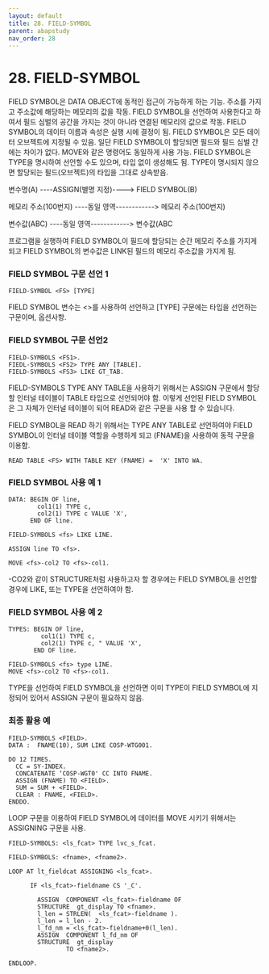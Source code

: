 ```yaml
---
layout: default
title: 28. FIELD-SYMBOL
parent: abapstudy
nav_order: 28
---
```


# 28. FIELD-SYMBOL

FIELD SYMBOL은 DATA OBJECT에 동적인 접근이 가능하게 하는 기능.
주소를 가지고 주소값에 해당하는 메모리의 값을 작동.
FIELD SYMBOL을 선언하여 사용한다고 하여서 필드 심벌의 공간을 가지는 것이 아니라 연결된 메모리의 값으로 작동.
FIELD SYMBOL의 데이터 이름과 속성은 실행 시에 결정이 됨.
FIELD SYMBOL은 모든 데이터 오브젝트에 지정될 수 있음.
일단 FIELD SYMBOL이 할당되면 필드와 필드 심벌 간에는 차이가 없다.
MOVE와 같은 명령어도 동일하게 사용 가능.
FIELD SYMBOL은 TYPE을 명시하여 선언할 수도 있으며, 타입 없이 생성해도 됨.
TYPE이 명시되지 않으면 할당되는 필드(오브젝트)의 타입을 그대로 상속받음.


변수명(A)            ----ASSIGN(별명 지정)----> FIELD SYMBOL(B)

메모리 주소(100번지) ----동일 영역------------> 메모리 주소(100번지)

변수값(ABC)          ----동일 영역------------> 변수값(ABC


프로그램을 실행하여 FIELD SYMBOL이 필드에 할당되는 순간 메모리 주소를 가지게 되고 FIELD SYMBOL의 변수값은 
LINK된 필드의 메모리 주소값을 가지게 됨.

### FIELD SYMBOL 구문 선언 1

```abap
FIELD-SYMBOL <FS> [TYPE]
```

FIELD SYMBOL 변수는 <>를 사용하여 선언하고 [TYPE] 구문에는 타입을 선언하는 구문이며, 옵션사항.

### FIELD SYMBOL 구문 선언2

```abap
FIELD-SYMBOLS <FS1>.
FIEDL-SYMBOLS <FS2> TYPE ANY [TABLE].
FIELD-SYMBOLS <FS3> LIKE GT_TAB.
```

FIELD-SYMBOLS <FS2> TYPE ANY TABLE을 사용하기 위해서는 ASSIGN 구문에서 할당할 인터널 테이블이 TABLE 타입으로 선언되어야 함.
이렇게 선언된 FIELD SYMBOL은 그 자체가 인터널 테이블이 되어 READ와 같은 구문을 사용 할 수 있습니다.
  
FIELD SYMBOL을 READ 하기 위해서는 TYPE ANY TABLE로 선언하여야 FIELD SYMBOL이 인터널 테이블 역할을 수행하게 되고 (FNAME)을 사용하여
동적 구문을 이용함.

```abap
READ TABLE <FS> WITH TABLE KEY (FNAME) =  'X' INTO WA.
```
  
### FIELD SYMBOL 사용 예 1

```abap
DATA: BEGIN OF line,
        col1(1) TYPE c,
        col2(1) TYPE c VALUE 'X',
      END OF line.

FIELD-SYMBOLS <fs> LIKE LINE.

ASSIGN line TO <fs>.

MOVE <fs>-col2 TO <fs>-col1.
```
  
<FS>-CO2와 같이 STRUCTURE처럼 사용하고자 할 경우에는 FIELD SYMBOL을 선언할 경우에 LIKE, 또는 TYPE을 선언하여야 함.

### FIELD SYMBOL 사용 예 2

```abap
TYPES: BEGIN OF line,
         col1(1) TYPE c,
         col2(1) TYPE c, " VALUE 'X',
       END OF line.

FIELD-SYMBOLS <fs> type LINE.
MOVE <fs>-col2 TO <fs>-col1.
```

TYPE을 선언하여 FIELD SYMBOL을 선언하면 이미 TYPE이 FIELD SYMBOL에 지정되어 있어서 ASSIGN 구문이 필요하지 않음.
  
### 최종 활용 예

```abap
FIELD-SYMBOLS <FIELD>.
DATA :  FNAME(10), SUM LIKE COSP-WTG001.
  
DO 12 TIMES.  
  CC = SY-INDEX.
  CONCATENATE ‘COSP-WGT0' CC INTO FNAME. 
  ASSIGN (FNAME) TO <FIELD>.
  SUM = SUM + <FIELD>.
  CLEAR : FNAME, <FIELD>.
ENDDO.
```
  
LOOP 구문을 이용하여 FIELD SYMBOL에 데이터를 MOVE 시키기 위해서는 ASSIGNING 구문을 사용.
  
```abap
FIELD-SYMBOLS: <ls_fcat> TYPE lvc_s_fcat.

FIELD-SYMBOLS: <fname>, <fname2>.

LOOP AT lt_fieldcat ASSIGNING <ls_fcat>.
  
      IF <ls_fcat>-fieldname CS '_C'.

        ASSIGN  COMPONENT <ls_fcat>-fieldname OF
        STRUCTURE  gt_display TO <fname>.
        l_len = STRLEN(  <ls_fcat>-fieldname ).
        l_len = l_len - 2.
        l_fd_nm = <ls_fcat>-fieldname+0(l_len).
        ASSIGN  COMPONENT l_fd_nm OF
        STRUCTURE  gt_display
                TO <fname2>.

ENDLOOP.
```

  
  
  
